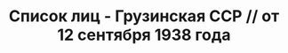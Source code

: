 ---
title: Список лиц - Грузинская ССР // от 12 сентября 1938 года
description: РГАСПИ, ф.17, оп.171, дело 419, лист 73
images:
- /disk/pictures/v11/17-171-419-073.jpg
- /disk/pictures/v11/17-171-419-074.jpg
- /disk/pictures/v11/17-171-419-075.jpg
- /disk/pictures/v11/17-171-419-076.jpg
- /disk/pictures/v11/17-171-419-077.jpg
- /disk/pictures/v11/17-171-419-078.jpg
---